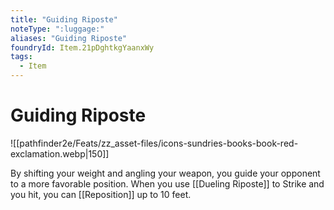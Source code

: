 ```yaml
---
title: "Guiding Riposte"
noteType: ":luggage:"
aliases: "Guiding Riposte"
foundryId: Item.21pDghtkgYaanxWy
tags:
  - Item
---
```


# Guiding Riposte
![[pathfinder2e/Feats/zz_asset-files/icons-sundries-books-book-red-exclamation.webp|150]]

By shifting your weight and angling your weapon, you guide your opponent to a more favorable position. When you use [[Dueling Riposte]] to Strike and you hit, you can [[Reposition]] up to 10 feet.
